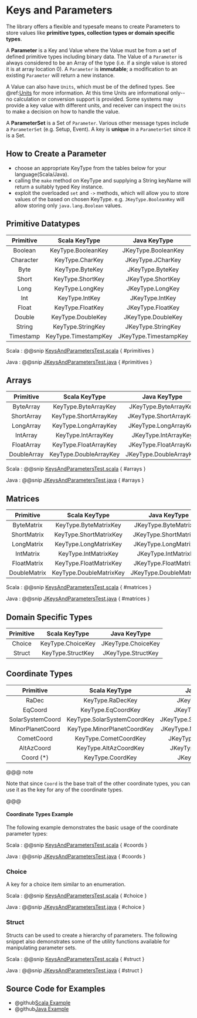 # Keys and Parameters

The library offers a flexible and typesafe means to create Parameters to store values like **primitive types, collection types or domain specific types**. 

A **Parameter** is a Key and Value where the Value must be from a set of defined primitive types including binary data.
The Value of a `Parameter` is always considered to be an Array of the type (i.e. if a single value is stored it is at array location 0). 
A `Parameter` is **immutable**; a modification to an existing `Parameter` will return a new instance. 

A Value can also have `Units`, which must be of the defined types. See @ref:[Units](./units.md) for more information. At this time
Units are informational only--no calculation or conversion support is provided. Some systems may provide a key value with different
units, and receiver can inspect the `Units` to make a decision on how to handle the value.

A **ParameterSet** is a Set of `Parameter`. Various other message types include a `ParameterSet` (e.g. Setup, Event). 
A key is **unique** in a `ParameterSet` since it is a Set. 

## How to Create a Parameter
 
 * choose an appropriate KeyType from the tables below for your language(Scala/Java).    
 * calling the `make` method on KeyType and supplying a String keyName will return a suitably typed Key instance.    
 * exploit the overloaded `set` and `->` methods, which will allow you to store values of the based on chosen KeyType. e.g. `JKeyType.BooleanKey` will allow storing only `java.lang.Boolean` values.
 
## Primitive Datatypes

| Primitive       | Scala KeyType               | Java KeyType                   |
| :-------------: |:--------------------------: | :-----------------------------:| 
| Boolean         | KeyType.BooleanKey          | JKeyType.BooleanKey           |
| Character       | KeyType.CharKey             | JKeyType.JCharKey             |
| Byte            | KeyType.ByteKey             | JKeyType.ByteKey              |
| Short           | KeyType.ShortKey            | JKeyType.ShortKey             |
| Long            | KeyType.LongKey             | JKeyType.LongKey              |
| Int             | KeyType.IntKey              | JKeyType.IntKey               |
| Float           | KeyType.FloatKey            | JKeyType.FloatKey             |
| Double          | KeyType.DoubleKey           | JKeyType.DoubleKey            |
| String          | KeyType.StringKey           | JKeyType.StringKey            |
| Timestamp       | KeyType.TimestampKey        | JKeyType.TimestampKey         |

Scala
:   @@snip [KeysAndParametersTest.scala](../../../../examples/src/test/scala/example/params/KeysAndParametersTest.scala) { #primitives }

Java
:   @@snip [JKeysAndParametersTest.java](../../../../examples/src/test/java/example/params/JKeysAndParametersTest.java) { #primitives }

## Arrays

| Primitive       | Scala KeyType               | Java KeyType                   |
| :-------------: |:--------------------------: | :-----------------------------:| 
| ByteArray       | KeyType.ByteArrayKey        | JKeyType.ByteArrayKey         |
| ShortArray      | KeyType.ShortArrayKey       | JKeyType.ShortArrayKey        |
| LongArray       | KeyType.LongArrayKey        | JKeyType.LongArrayKey         |
| IntArray        | KeyType.IntArrayKey         | JKeyType.IntArrayKey          |
| FloatArray      | KeyType.FloatArrayKey       | JKeyType.FloatArrayKey        |
| DoubleArray     | KeyType.DoubleArrayKey      | JKeyType.DoubleArrayKey       |

Scala
:   @@snip [KeysAndParametersTest.scala](../../../../examples/src/test/scala/example/params/KeysAndParametersTest.scala) { #arrays }

Java
:   @@snip [JKeysAndParametersTest.java](../../../../examples/src/test/java/example/params/JKeysAndParametersTest.java) { #arrays }

## Matrices

| Primitive       | Scala KeyType               | Java KeyType                   |
| :-------------: |:--------------------------: | :-----------------------------:| 
| ByteMatrix      | KeyType.ByteMatrixKey       | JKeyType.ByteMatrixKey        |
| ShortMatrix     | KeyType.ShortMatrixKey      | JKeyType.ShortMatrixKey       |
| LongMatrix      | KeyType.LongMatrixKey       | JKeyType.LongMatrixKey        |
| IntMatrix       | KeyType.IntMatrixKey        | JKeyType.IntMatrixKey         |
| FloatMatrix     | KeyType.FloatMatrixKey      | JKeyType.FloatMatrixKey       |
| DoubleMatrix    | KeyType.DoubleMatrixKey     | JKeyType.DoubleMatrixKey      |

Scala
:   @@snip [KeysAndParametersTest.scala](../../../../examples/src/test/scala/example/params/KeysAndParametersTest.scala) { #matrices }

Java
:   @@snip [JKeysAndParametersTest.java](../../../../examples/src/test/java/example/params/JKeysAndParametersTest.java) { #matrices }


## Domain Specific Types

| Primitive       | Scala KeyType               | Java KeyType                   | 
| :-------------: |:--------------------------: | :-----------------------------:|  
| Choice          | KeyType.ChoiceKey           | JKeyType.ChoiceKey            |
| Struct          | KeyType.StructKey           | JKeyType.StructKey            |

## Coordinate Types

| Primitive       | Scala KeyType               | Java KeyType                   | 
| :-------------: |:--------------------------: | :-----------------------------:|  
| RaDec           | KeyType.RaDecKey            | JKeyType.RaDecKey             |
| EqCoord         | KeyType.EqCoordKey          | JKeyType.EqCoordKey           |
| SolarSystemCoord| KeyType.SolarSystemCoordKey | JKeyType.SolarSystemCoordKey  |
| MinorPlanetCoord| KeyType.MinorPlanetCoordKey | JKeyType.MinorPlanetCoordKey  |
| CometCoord      | KeyType.CometCoordKey       | JKeyType.CometCoordKey        |
| AltAzCoord      | KeyType.AltAzCoordKey       | JKeyType.AltAzCoordKey        |
| Coord  (*)      | KeyType.CoordKey            | JKeyType.CoordKey             |

@@@ note

Note that since `Coord` is the base trait of the other coordinate types, you can use it as
the key for any of the coordinate types.

@@@

#### Coordinate Types Example

The following example demonstrates the basic usage of the coordinate parameter types:

Scala
:   @@snip [KeysAndParametersTest.scala](../../../../examples/src/test/scala/example/params/KeysAndParametersTest.scala) { #coords }

Java
:   @@snip [JKeysAndParametersTest.java](../../../../examples/src/test/java/example/params/JKeysAndParametersTest.java) { #coords }


### Choice

A key for a choice item similar to an enumeration.

Scala
:   @@snip [KeysAndParametersTest.scala](../../../../examples/src/test/scala/example/params/KeysAndParametersTest.scala) { #choice }

Java
:   @@snip [JKeysAndParametersTest.java](../../../../examples/src/test/java/example/params/JKeysAndParametersTest.java) { #choice }


### Struct

Structs can be used to create a hierarchy of parameters.  The following snippet also demonstrates some of the utility functions
available for manipulating parameter sets.

Scala
:   @@snip [KeysAndParametersTest.scala](../../../../examples/src/test/scala/example/params/KeysAndParametersTest.scala) { #struct }

Java
:   @@snip [JKeysAndParametersTest.java](../../../../examples/src/test/java/example/params/JKeysAndParametersTest.java) { #struct }

## Source Code for Examples

* @github[Scala Example](/examples/src/test/scala/example/params/KeysAndParametersTest.scala)
* @github[Java Example](/examples/src/test/java/example/params/JKeysAndParametersTest.java)